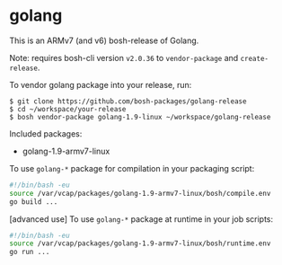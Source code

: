 # golang

This is an ARMv7 (and v6) bosh-release of Golang.

Note: requires bosh-cli version `v2.0.36` to `vendor-package` and `create-release`.

To vendor golang package into your release, run:

```
$ git clone https://github.com/bosh-packages/golang-release
$ cd ~/workspace/your-release
$ bosh vendor-package golang-1.9-linux ~/workspace/golang-release
```

Included packages:

- golang-1.9-armv7-linux

To use `golang-*` package for compilation in your packaging script:

```bash
#!/bin/bash -eu
source /var/vcap/packages/golang-1.9-armv7-linux/bosh/compile.env
go build ...
```

[advanced use] To use `golang-*` package at runtime in your job scripts:

```bash
#!/bin/bash -eu
source /var/vcap/packages/golang-1.9-armv7-linux/bosh/runtime.env
go run ...
```
